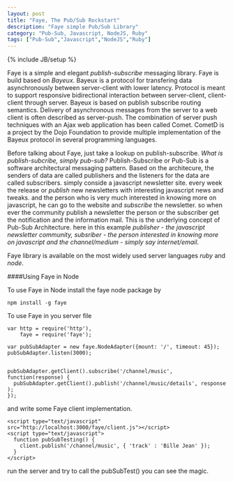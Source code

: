 ```yaml
---
layout: post
title: "Faye, The Pub/Sub Rockstart"
description: "Faye simple Pub/Sub Library"
category: "Pub-Sub, Javascript, NodeJS, Ruby"
tags: ["Pub-Sub","Javascript","NodeJS","Ruby"]
---
```

{% include JB/setup %}

Faye is a simple and elegant _publish-subscribe_ messaging library. Faye is build based on _Bayeux_. Bayeux is a protocol for transfering data asynchronously between server-client with lower latency. Protocol is meant to support responsive bidirectional interaction between server-client, client-client through server. Bayeux is based on publish subscribe routing semantics. Delivery of asynchronous messages from the server to a web client is often described as server-push.
The combination of server push techniques with an Ajax web application has been called Comet.
CometD is a project by the Dojo Foundation to provide multiple implementation of the Bayeux protocol in several programming languages.

Before talking about Faye, just take a lookup on publish-subscribe. _What is publish-subcribe, simply pub-sub?_ Publish-Subscribe or Pub-Sub is a software architectural messaging pattern. Based on the architecure, the senders of data are called publishers and the listeners for the data are called subscribers. simply conside a javascript newsletter site. every week the release or _publish_ new newsletters with interesting javascript news and tweaks. and the person who is very much interested in knowing more on javascript, he can go to the website and _subscribe_ the newsletter. so when ever the community publish a newsletter the person or the subscriber get the notification and the information mail. This is the underlying concept of Pub-Sub Architecture. here in this example *publisher - the javascript newsletter community, subsriber - the person interested in knowing more on javascript and the channel/medium - simply say internet/email*.

Faye library is available on the most widely used server languages _ruby_ and _node_.

####Using Faye in Node

To use Faye in Node install the faye node package by
    
    npm install -g faye

To use Faye in you server file

    var http = require('http'),
        faye = require('faye');

    var pubSubAdapter = new faye.NodeAdapter({mount: '/', timeout: 45});
    pubSubAdapter.listen(3000);


    pubSubAdapter.getClient().subscribe('/channel/music', function(response) {
      pubSubAdapter.getClient().publish('/channel/music/details', response );
    });

and write some Faye client implementation.

    <script type="text/javascript" src="http://localhost:3000/faye/client.js"></script>
    <script type="text/javascript">
      function pubSubTesting() {
        client.publish('/channel/music', { 'track' : 'Bille Jean' });
      }
    </script>

run the server and try to call the pubSubTest() you can see the magic.